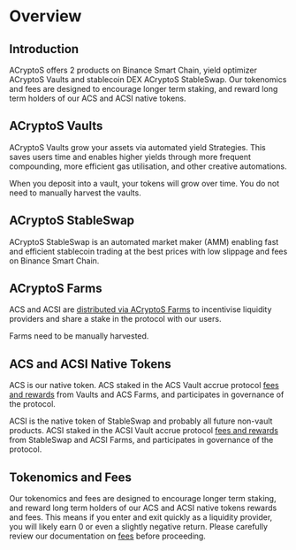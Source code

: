 # Overview

## Introduction

ACryptoS offers 2 products on Binance Smart Chain, yield optimizer ACryptoS Vaults and stablecoin DEX ACryptoS StableSwap. Our tokenomics and fees are designed to encourage longer term staking, and reward long term holders of our ACS and ACSI native tokens.

## ACryptoS Vaults

ACryptoS Vaults grow your assets via automated yield Strategies. This saves users time and enables higher yields through more frequent compounding, more efficient gas utilisation, and other creative automations.

When you deposit into a vault, your tokens will grow over time. You do not need to manually harvest the vaults.

## ACryptoS StableSwap

ACryptoS StableSwap is an automated market maker \(AMM\) enabling fast and efficient stablecoin trading at the best prices with low slippage and fees on Binance Smart Chain.

## ACryptoS Farms

ACS and ACSI are [distributed via ACryptoS Farms](fees.md#tokenomics) to incentivise liquidity providers and share a stake in the protocol with our users.

Farms need to be manually harvested.

## ACS and ACSI Native Tokens

ACS is our native token. ACS staked in the ACS Vault accrue protocol [fees and rewards](fees.md#acs-vault) from Vaults and ACS Farms, and participates in governance of the protocol.

ACSI is the native token of StableSwap and probably all future non-vault products. ACSI staked in the ACSI Vault accrue protocol [fees and rewards](fees.md#acs-vault) from StableSwap and ACSI Farms, and participates in governance of the protocol.

## Tokenomics and Fees

Our tokenomics and fees are designed to encourage longer term staking, and reward long term holders of our ACS and ACSI native tokens rewards and fees. This means if you enter and exit quickly as a liquidity provider, you will likely earn 0 or even a slightly negative return. Please carefully review our documentation on [fees](fees.md) before proceeding.

